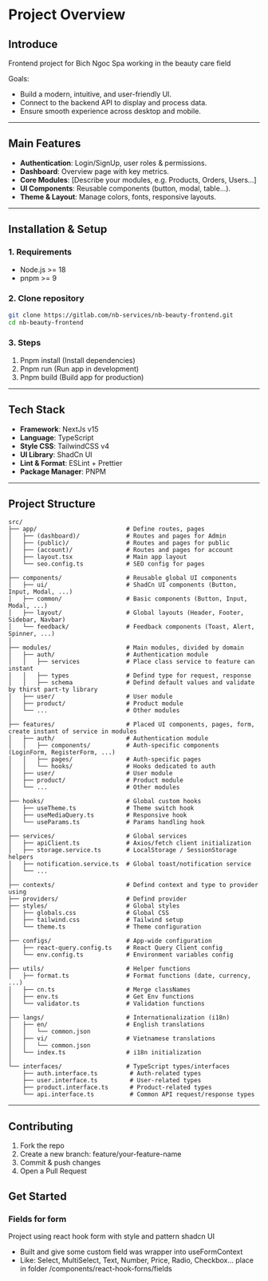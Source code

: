# Project Overview

## Introduce

Frontend project for Bich Ngoc Spa working in the beauty care field

Goals:

- Build a modern, intuitive, and user-friendly UI.
- Connect to the backend API to display and process data.
- Ensure smooth experience across desktop and mobile.

---

## Main Features

- **Authentication**: Login/SignUp, user roles & permissions.
- **Dashboard**: Overview page with key metrics.
- **Core Modules**: [Describe your modules, e.g. Products, Orders, Users...]
- **UI Components**: Reusable components (button, modal, table...).
- **Theme & Layout**: Manage colors, fonts, responsive layouts.

---

## Installation & Setup

### 1. Requirements

- Node.js >= 18
- pnpm >= 9

### 2. Clone repository

```bash
git clone https://gitlab.com/nb-services/nb-beauty-frontend.git
cd nb-beauty-frontend
```

### 3. Steps

1. Pnpm install (Install dependencies)
2. Pnpm run (Run app in development)
3. Pnpm build (Build app for production)

---

## Tech Stack

- **Framework**: NextJs v15
- **Language**: TypeScript
- **Style CSS**: TailwindCSS v4
- **UI Library**: ShadCn UI
- **Lint & Format**: ESLint + Prettier
- **Package Manager**: PNPM

---

## Project Structure

```
src/
├── app/                         # Define routes, pages
│   ├── (dashboard)/             # Routes and pages for Admin
│   ├── (public)/                # Routes and pages for public
│   ├── (account)/               # Routes and pages for account
│   ├── layout.tsx               # Main app layout
│   └── seo.config.ts            # SEO config for pages
│
├── components/                  # Reusable global UI components
│   ├── ui/                      # ShadCn UI components (Button, Input, Modal, ...)
│   ├── common/                  # Basic components (Button, Input, Modal, ...)
│   ├── layout/                  # Global layouts (Header, Footer, Sidebar, Navbar)
│   └── feedback/                # Feedback components (Toast, Alert, Spinner, ...)
│
├── modules/                     # Main modules, divided by domain
│   ├── auth/                    # Authentication module
│   │   ├── services             # Place class service to feature can instant
│   │   ├── types                # Defind type for request, response
│   │   ├── schema               # Defind default values and validate by thirst part-ty library
│   ├── user/                    # User module
│   ├── product/                 # Product module
│   └── ...                      # Other modules
│
├── features/                    # Placed UI components, pages, form, create instant of service in modules
│   ├── auth/                    # Authentication module
│   │   ├── components/          # Auth-specific components (LoginForm, RegisterForm, ...)
│   │   ├── pages/               # Auth-specific pages
│   │   └── hooks/               # Hooks dedicated to auth
│   ├── user/                    # User module
│   ├── product/                 # Product module
│   └── ...                      # Other modules
│
├── hooks/                       # Global custom hooks
│   ├── useTheme.ts              # Theme switch hook
│   ├── useMediaQuery.ts         # Responsive hook
│   └── useParams.ts             # Params handling hook
│
├── services/                    # Global services
│   ├── apiClient.ts             # Axios/fetch client initialization
│   ├── storage.service.ts       # LocalStorage / SessionStorage helpers
│   ├── notification.service.ts  # Global toast/notification service
│   └── ...
│
├── contexts/                    # Defind context and type to provider using
├── providers/                   # Defind provider
├── styles/                      # Global styles
│   ├── globals.css              # Global CSS
│   ├── tailwind.css             # Tailwind setup
│   └── theme.ts                 # Theme configuration
│
├── configs/                     # App-wide configuration
│   ├── react-query.config.ts    # React Query Client config
│   └── env.config.ts            # Environment variables config
│
├── utils/                       # Helper functions
│   ├── format.ts                # Format functions (date, currency, ...)
│   ├── cn.ts                    # Merge classNames
│   ├── env.ts                   # Get Env functions
│   └── validator.ts             # Validation functions
│
├── langs/                       # Internationalization (i18n)
│   ├── en/                      # English translations
│   │   └── common.json
│   ├── vi/                      # Vietnamese translations
│   │   └── common.json
│   └── index.ts                 # i18n initialization
│
└── interfaces/                  # TypeScript types/interfaces
    ├── auth.interface.ts         # Auth-related types
    ├── user.interface.ts         # User-related types
    ├── product.interface.ts      # Product-related types
    └── api.interface.ts          # Common API request/response types

```

---

## Contributing

1. Fork the repo
2. Create a new branch: feature/your-feature-name
3. Commit & push changes
4. Open a Pull Request

## Get Started

### Fields for form

Project using react hook form with style and pattern shadcn UI

- Built and give some custom field was wrapper into useFormContext
- Like: Select, MultiSelect, Text, Number, Price, Radio, Checkbox... place in folder /components/react-hook-forns/fields
